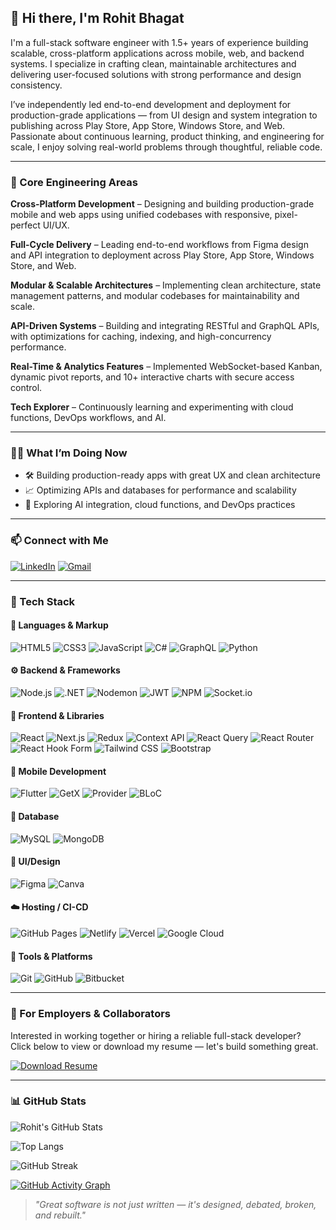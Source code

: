 ## 👋 Hi there, I'm Rohit Bhagat

I'm a full-stack software engineer with 1.5+ years of experience building scalable, cross-platform applications across mobile, web, and backend systems. I specialize in crafting clean, maintainable architectures and delivering user-focused solutions with strong performance and design consistency.

I’ve independently led end-to-end development and deployment for production-grade applications — from UI design and system integration to publishing across Play Store, App Store, Windows Store, and Web. Passionate about continuous learning, product thinking, and engineering for scale, I enjoy solving real-world problems through thoughtful, reliable code.

---


### 🧠 Core Engineering Areas

**Cross-Platform Development** – Designing and building production-grade mobile and web apps using unified codebases with responsive, pixel-perfect UI/UX.

**Full-Cycle Delivery** – Leading end-to-end workflows from Figma design and API integration to deployment across Play Store, App Store, Windows Store, and Web.

**Modular & Scalable Architectures** – Implementing clean architecture, state management patterns, and modular codebases for maintainability and scale.

**API-Driven Systems** – Building and integrating RESTful and GraphQL APIs, with optimizations for caching, indexing, and high-concurrency performance.

**Real-Time & Analytics Features** – Implemented WebSocket-based Kanban, dynamic pivot reports, and 10+ interactive charts with secure access control.

**Tech Explorer** – Continuously learning and experimenting with cloud functions, DevOps workflows, and AI.

---



### 👨‍💻 What I’m Doing Now
- 🛠️ Building production-ready apps with great UX and clean architecture  
- 📈 Optimizing APIs and databases for performance and scalability  
- 🌱 Exploring AI integration, cloud functions, and DevOps practices  

---



### 📫 Connect with Me

[![LinkedIn](https://img.shields.io/badge/LinkedIn-rohitbhagat0911-blue?style=for-the-badge&logo=linkedin)](https://linkedin.com/in/rohitbhagat0911)
[![Gmail](https://img.shields.io/badge/Gmail-rohitbhagat0911@gmail.com-red?style=for-the-badge&logo=gmail)](mailto:rohitbhagat0911@gmail.com)

---



### 🧰 Tech Stack

#### 🚀 Languages & Markup
![HTML5](https://img.shields.io/badge/HTML5-E34F26?logo=html5&logoColor=white&style=for-the-badge)
![CSS3](https://img.shields.io/badge/CSS3-1572B6?logo=css3&logoColor=white&style=for-the-badge)
![JavaScript](https://img.shields.io/badge/JavaScript-F7DF1E?logo=javascript&logoColor=black&style=for-the-badge)
![C#](https://img.shields.io/badge/C%23-239120?logo=c-sharp&logoColor=white&style=for-the-badge)
![GraphQL](https://img.shields.io/badge/GraphQL-E10098?logo=graphql&logoColor=white&style=for-the-badge)
![Python](https://img.shields.io/badge/Python-3776AB?logo=python&logoColor=white&style=for-the-badge)

#### ⚙️ Backend & Frameworks
![Node.js](https://img.shields.io/badge/Node.js-339933?logo=nodedotjs&logoColor=white&style=for-the-badge)
![.NET](https://img.shields.io/badge/.NET-512BD4?logo=dotnet&logoColor=white&style=for-the-badge)
![Nodemon](https://img.shields.io/badge/Nodemon-76D04B?logo=nodemon&logoColor=white&style=for-the-badge)
![JWT](https://img.shields.io/badge/JWT-000000?logo=jsonwebtokens&logoColor=white&style=for-the-badge)
![NPM](https://img.shields.io/badge/NPM-CB3837?logo=npm&logoColor=white&style=for-the-badge)
![Socket.io](https://img.shields.io/badge/Socket.io-010101?logo=socket.io&logoColor=white&style=for-the-badge)

#### 🧩 Frontend & Libraries
![React](https://img.shields.io/badge/React-20232A?logo=react&logoColor=61DAFB&style=for-the-badge)
![Next.js](https://img.shields.io/badge/Next.js-000000?logo=nextdotjs&logoColor=white&style=for-the-badge)
![Redux](https://img.shields.io/badge/Redux-593D88?logo=redux&logoColor=white&style=for-the-badge)
![Context API](https://img.shields.io/badge/Context_API-20232A?logo=react&logoColor=white&style=for-the-badge)
![React Query](https://img.shields.io/badge/React%20Query-FF4154?logo=reactquery&logoColor=white&style=for-the-badge)
![React Router](https://img.shields.io/badge/React%20Router-CA4245?logo=reactrouter&logoColor=white&style=for-the-badge)
![React Hook Form](https://img.shields.io/badge/React%20Hook%20Form-EC5990?logo=reacthookform&logoColor=white&style=for-the-badge)
![Tailwind CSS](https://img.shields.io/badge/TailwindCSS-06B6D4?logo=tailwindcss&logoColor=white&style=for-the-badge)
![Bootstrap](https://img.shields.io/badge/Bootstrap-7952B3?logo=bootstrap&logoColor=white&style=for-the-badge)

#### 📱 Mobile Development
![Flutter](https://img.shields.io/badge/Flutter-02569B?logo=flutter&logoColor=white&style=for-the-badge)
![GetX](https://img.shields.io/badge/GetX-4B4B4B?style=for-the-badge&logo=flutter&logoColor=white)
![Provider](https://img.shields.io/badge/Provider-3A3A3A?style=for-the-badge&logo=flutter&logoColor=white)
![BLoC](https://img.shields.io/badge/BLoC-6D6D6D?style=for-the-badge&logo=flutter&logoColor=white)

#### 🧱 Database
![MySQL](https://img.shields.io/badge/MySQL-4479A1?logo=mysql&logoColor=white&style=for-the-badge)
![MongoDB](https://img.shields.io/badge/MongoDB-47A248?logo=mongodb&logoColor=white&style=for-the-badge)

#### 🎨 UI/Design
![Figma](https://img.shields.io/badge/Figma-F24E1E?logo=figma&logoColor=white&style=for-the-badge)
![Canva](https://img.shields.io/badge/Canva-00C4CC?logo=canva&logoColor=white&style=for-the-badge)

#### ☁️ Hosting / CI-CD
![GitHub Pages](https://img.shields.io/badge/GitHub%20Pages-222222?logo=githubpages&logoColor=white&style=for-the-badge)
![Netlify](https://img.shields.io/badge/Netlify-00C7B7?logo=netlify&logoColor=white&style=for-the-badge)
![Vercel](https://img.shields.io/badge/Vercel-000000?logo=vercel&logoColor=white&style=for-the-badge)
![Google Cloud](https://img.shields.io/badge/Google%20Cloud-4285F4?logo=googlecloud&logoColor=white&style=for-the-badge)

#### 🔧 Tools & Platforms
![Git](https://img.shields.io/badge/Git-F05032?logo=git&logoColor=white&style=for-the-badge)
![GitHub](https://img.shields.io/badge/GitHub-181717?logo=github&logoColor=white&style=for-the-badge)
![Bitbucket](https://img.shields.io/badge/Bitbucket-0052CC?logo=bitbucket&logoColor=white&style=for-the-badge)

---



### 📄 For Employers & Collaborators

Interested in working together or hiring a reliable full-stack developer?  
Click below to view or download my resume — let's build something great.

[![Download Resume](https://img.shields.io/badge/Download%20Resume-PDF-informational?style=for-the-badge&logo=adobeacrobatreader&logoColor=white&color=E535AB)](https://drive.google.com/file/d/1iH9-wnia0GV6lPBe4xB_AZq_zfMmd_Tc/view?usp=sharing)

---



### 📊 GitHub Stats

<!-- GitHub Stats -->
![Rohit's GitHub Stats](https://github-readme-stats.vercel.app/api?username=rohitbhagat0911&show_icons=true&theme=tokyonight&hide_border=true)

<!-- Most Used Languages -->
![Top Langs](https://github-readme-stats.vercel.app/api/top-langs/?username=rohitbhagat0911&layout=compact&theme=tokyonight&hide_border=true)

<!-- Contribution Streak -->
![GitHub Streak](https://streak-stats.demolab.com?user=rohitbhagat0911&theme=tokyonight&hide_border=true)

<!-- Contribution Graph -->
[![GitHub Activity Graph](https://github-readme-activity-graph.vercel.app/graph?username=rohitbhagat0911&theme=tokyo-night&hide_border=true)](https://github.com/rohitbhagat0911)


> _"Great software is not just written — it's designed, debated, broken, and rebuilt."_
